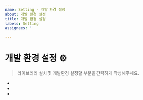 ```yaml
---
name: Setting - 개발 환경 설정
about: 개발 환경 설정
title: 개발 환경 설정
labels: Setting
assignees: ''

---
```


# 개발 환경 설정 ⚙️
> 라이브러리 설치 및 개발환경 설정할 부분을 간략하게 작성해주세요.
-
-
-
